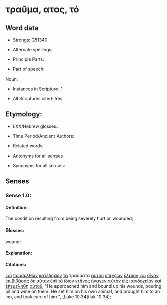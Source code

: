 # τραῦμα, ατος, τό 

<!-- Status: S2=NeedsReview -->
<!-- Lexica used for edits: BDAG, FFM, LN, A-S -->

## Word data

* Strongs: G51340

* Alternate spellings:

* Principle Parts: 

* Part of speech: 

Noun;

* Instances in Scripture: 1

* All Scriptures cited: Yes

## Etymology: 

* LXX/Hebrew glosses: 

* Time Period/Ancient Authors: 

* Related words: 

* Antonyms for all senses

* Synonyms for all senses: 

## Senses 

### Sense 1.0:

#### Definition: 

The condition resulting from being severely hurt or wounded;

#### Glosses:

wound;

#### Explanation:

#### Citations:

[καὶ](../G25320/01.md) [προσελθὼν](../G43340/01.md) [κατέδησεν](../G26110/01.md) [τὰ](../G35880/01.md) τραύματα [αὐτοῦ](../G08460/01.md) [ἐπιχέων](../G20220/01.md) [ἔλαιον](../G16370/01.md) [καὶ](../G25320/01.md) [οἶνον](../G36310/01.md) [ἐπιβιβάσας](../G19130/01.md) [δὲ](../G11610/01.md) [αὐτὸν](../G08460/01.md) [ἐπὶ](../G19090/01.md) [τὸ](../G35880/01.md) [ἴδιον](../G23980/01.md) [κτῆνος](../G29340/01.md) [ἤγαγεν](../G00710/01.md) [αὐτὸν](../G08460/01.md) [εἰς](../G15190/01.md) [πανδοχεῖον](../G38290/01.md) [καὶ](../G25320/01.md) [ἐπεμελήθη](../G19590/01.md) [αὐτοῦ](../G08460/01.md), 
"He approached him and bound up his wounds, pouring oil and wine on them. He set him on his own animal, and brought him to an inn, and took care of him.", 
[Luke 10:34](luk 10:34);
